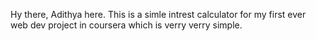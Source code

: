 Hy there, Adithya here.
This is a simle intrest calculator for my first ever web dev project in coursera which is verry verry simple.
